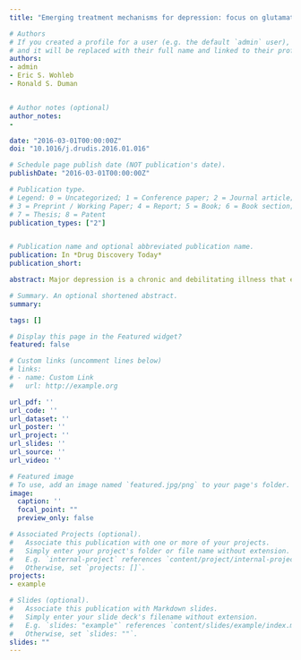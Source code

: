 ```yaml
---
title: "Emerging treatment mechanisms for depression: focus on glutamate and synaptic plasticity"

# Authors
# If you created a profile for a user (e.g. the default `admin` user), write the username (folder name) here
# and it will be replaced with their full name and linked to their profile.
authors:
- admin
- Eric S. Wohleb
- Ronald S. Duman


# Author notes (optional)
author_notes:
-

date: "2016-03-01T00:00:00Z"
doi: "10.1016/j.drudis.2016.01.016"

# Schedule page publish date (NOT publication's date).
publishDate: "2016-03-01T00:00:00Z"

# Publication type.
# Legend: 0 = Uncategorized; 1 = Conference paper; 2 = Journal article;
# 3 = Preprint / Working Paper; 4 = Report; 5 = Book; 6 = Book section;
# 7 = Thesis; 8 = Patent
publication_types: ["2"]


# Publication name and optional abbreviated publication name.
publication: In *Drug Discovery Today*
publication_short:

abstract: Major depression is a chronic and debilitating illness that effects approximately 1 in 5 people, but currently available treatments are limited by low rates of efficacy, therapeutic time lag, and undesirable side effects. Recent efforts have been directed towards investigating rapid-acting agents that reverse the behavioral and neuronal deficits of chronic stress and depression, notably the glutamate NMDA receptor antagonist ketamine. The cellular mechanisms underlying the rapid antidepressant actions of ketamine and related agents are discussed, as well as novel, selective glutamatergic receptor targets that are safer and have fewer side effects.

# Summary. An optional shortened abstract.
summary:

tags: []

# Display this page in the Featured widget?
featured: false

# Custom links (uncomment lines below)
# links:
# - name: Custom Link
#   url: http://example.org

url_pdf: ''
url_code: ''
url_dataset: ''
url_poster: ''
url_project: ''
url_slides: ''
url_source: ''
url_video: ''

# Featured image
# To use, add an image named `featured.jpg/png` to your page's folder.
image:
  caption: ''
  focal_point: ""
  preview_only: false

# Associated Projects (optional).
#   Associate this publication with one or more of your projects.
#   Simply enter your project's folder or file name without extension.
#   E.g. `internal-project` references `content/project/internal-project/index.md`.
#   Otherwise, set `projects: []`.
projects:
- example

# Slides (optional).
#   Associate this publication with Markdown slides.
#   Simply enter your slide deck's filename without extension.
#   E.g. `slides: "example"` references `content/slides/example/index.md`.
#   Otherwise, set `slides: ""`.
slides: ""
---
```

